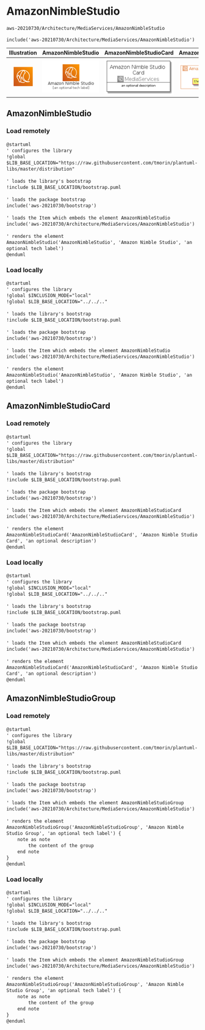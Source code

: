 # AmazonNimbleStudio


```text
aws-20210730/Architecture/MediaServices/AmazonNimbleStudio
```

```text
include('aws-20210730/Architecture/MediaServices/AmazonNimbleStudio')
```



| Illustration | AmazonNimbleStudio | AmazonNimbleStudioCard | AmazonNimbleStudioGroup |
| :---: | :---: | :---: | :---: |
| ![illustration for Illustration](../../../aws-20210730/Architecture/MediaServices/AmazonNimbleStudio.png) | ![illustration for AmazonNimbleStudio](../../../aws-20210730/Architecture/MediaServices/AmazonNimbleStudio.Local.png) | ![illustration for AmazonNimbleStudioCard](../../../aws-20210730/Architecture/MediaServices/AmazonNimbleStudioCard.Local.png) | ![illustration for AmazonNimbleStudioGroup](../../../aws-20210730/Architecture/MediaServices/AmazonNimbleStudioGroup.Local.png) |




## AmazonNimbleStudio

### Load remotely
```plantuml
@startuml
' configures the library
!global $LIB_BASE_LOCATION="https://raw.githubusercontent.com/tmorin/plantuml-libs/master/distribution"

' loads the library's bootstrap
!include $LIB_BASE_LOCATION/bootstrap.puml

' loads the package bootstrap
include('aws-20210730/bootstrap')

' loads the Item which embeds the element AmazonNimbleStudio
include('aws-20210730/Architecture/MediaServices/AmazonNimbleStudio')

' renders the element
AmazonNimbleStudio('AmazonNimbleStudio', 'Amazon Nimble Studio', 'an optional tech label')
@enduml
```

### Load locally
```plantuml
@startuml
' configures the library
!global $INCLUSION_MODE="local"
!global $LIB_BASE_LOCATION="../../.."

' loads the library's bootstrap
!include $LIB_BASE_LOCATION/bootstrap.puml

' loads the package bootstrap
include('aws-20210730/bootstrap')

' loads the Item which embeds the element AmazonNimbleStudio
include('aws-20210730/Architecture/MediaServices/AmazonNimbleStudio')

' renders the element
AmazonNimbleStudio('AmazonNimbleStudio', 'Amazon Nimble Studio', 'an optional tech label')
@enduml
```

## AmazonNimbleStudioCard

### Load remotely
```plantuml
@startuml
' configures the library
!global $LIB_BASE_LOCATION="https://raw.githubusercontent.com/tmorin/plantuml-libs/master/distribution"

' loads the library's bootstrap
!include $LIB_BASE_LOCATION/bootstrap.puml

' loads the package bootstrap
include('aws-20210730/bootstrap')

' loads the Item which embeds the element AmazonNimbleStudioCard
include('aws-20210730/Architecture/MediaServices/AmazonNimbleStudio')

' renders the element
AmazonNimbleStudioCard('AmazonNimbleStudioCard', 'Amazon Nimble Studio Card', 'an optional description')
@enduml
```

### Load locally
```plantuml
@startuml
' configures the library
!global $INCLUSION_MODE="local"
!global $LIB_BASE_LOCATION="../../.."

' loads the library's bootstrap
!include $LIB_BASE_LOCATION/bootstrap.puml

' loads the package bootstrap
include('aws-20210730/bootstrap')

' loads the Item which embeds the element AmazonNimbleStudioCard
include('aws-20210730/Architecture/MediaServices/AmazonNimbleStudio')

' renders the element
AmazonNimbleStudioCard('AmazonNimbleStudioCard', 'Amazon Nimble Studio Card', 'an optional description')
@enduml
```

## AmazonNimbleStudioGroup

### Load remotely
```plantuml
@startuml
' configures the library
!global $LIB_BASE_LOCATION="https://raw.githubusercontent.com/tmorin/plantuml-libs/master/distribution"

' loads the library's bootstrap
!include $LIB_BASE_LOCATION/bootstrap.puml

' loads the package bootstrap
include('aws-20210730/bootstrap')

' loads the Item which embeds the element AmazonNimbleStudioGroup
include('aws-20210730/Architecture/MediaServices/AmazonNimbleStudio')

' renders the element
AmazonNimbleStudioGroup('AmazonNimbleStudioGroup', 'Amazon Nimble Studio Group', 'an optional tech label') {
    note as note
        the content of the group
    end note
}
@enduml
```

### Load locally
```plantuml
@startuml
' configures the library
!global $INCLUSION_MODE="local"
!global $LIB_BASE_LOCATION="../../.."

' loads the library's bootstrap
!include $LIB_BASE_LOCATION/bootstrap.puml

' loads the package bootstrap
include('aws-20210730/bootstrap')

' loads the Item which embeds the element AmazonNimbleStudioGroup
include('aws-20210730/Architecture/MediaServices/AmazonNimbleStudio')

' renders the element
AmazonNimbleStudioGroup('AmazonNimbleStudioGroup', 'Amazon Nimble Studio Group', 'an optional tech label') {
    note as note
        the content of the group
    end note
}
@enduml
```

